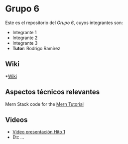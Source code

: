 # Grupo 6
Este es el repositorio del *Grupo 6*, cuyos integrantes son:
* Integrante 1
* Integrante 2
* Integrante 3
* **Tutor**: Rodrigo Ramírez

## Wiki
*[Wiki](https://github.com/Zurickata/INF236-2023-2-GRUPO-6/wiki)
## Aspectos técnicos relevantes
Mern Stack code for the [Mern Tutorial](https://www.mongodb.com/languages/mern-stack-tutorial)

## Videos
* [Video presentación Hito 1](https://www.youtube.com/)
* Etc ...
